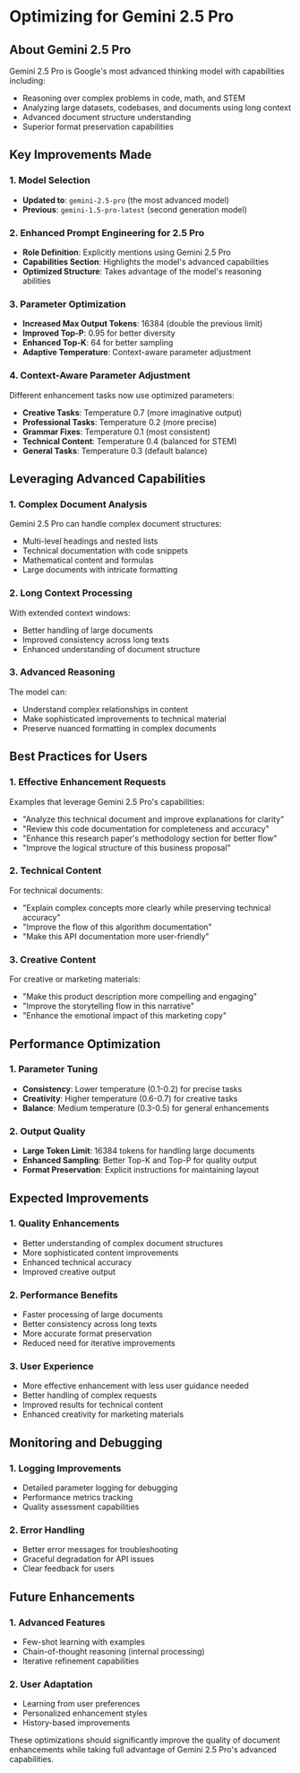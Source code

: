 # Optimizing for Gemini 2.5 Pro

## About Gemini 2.5 Pro

Gemini 2.5 Pro is Google's most advanced thinking model with capabilities including:
- Reasoning over complex problems in code, math, and STEM
- Analyzing large datasets, codebases, and documents using long context
- Advanced document structure understanding
- Superior format preservation capabilities

## Key Improvements Made

### 1. Model Selection
- **Updated to**: `gemini-2.5-pro` (the most advanced model)
- **Previous**: `gemini-1.5-pro-latest` (second generation model)

### 2. Enhanced Prompt Engineering for 2.5 Pro
- **Role Definition**: Explicitly mentions using Gemini 2.5 Pro
- **Capabilities Section**: Highlights the model's advanced capabilities
- **Optimized Structure**: Takes advantage of the model's reasoning abilities

### 3. Parameter Optimization
- **Increased Max Output Tokens**: 16384 (double the previous limit)
- **Improved Top-P**: 0.95 for better diversity
- **Enhanced Top-K**: 64 for better sampling
- **Adaptive Temperature**: Context-aware parameter adjustment

### 4. Context-Aware Parameter Adjustment
Different enhancement tasks now use optimized parameters:
- **Creative Tasks**: Temperature 0.7 (more imaginative output)
- **Professional Tasks**: Temperature 0.2 (more precise)
- **Grammar Fixes**: Temperature 0.1 (most consistent)
- **Technical Content**: Temperature 0.4 (balanced for STEM)
- **General Tasks**: Temperature 0.3 (default balance)

## Leveraging Advanced Capabilities

### 1. Complex Document Analysis
Gemini 2.5 Pro can handle complex document structures:
- Multi-level headings and nested lists
- Technical documentation with code snippets
- Mathematical content and formulas
- Large documents with intricate formatting

### 2. Long Context Processing
With extended context windows:
- Better handling of large documents
- Improved consistency across long texts
- Enhanced understanding of document structure

### 3. Advanced Reasoning
The model can:
- Understand complex relationships in content
- Make sophisticated improvements to technical material
- Preserve nuanced formatting in complex documents

## Best Practices for Users

### 1. Effective Enhancement Requests
Examples that leverage Gemini 2.5 Pro's capabilities:
- "Analyze this technical document and improve explanations for clarity"
- "Review this code documentation for completeness and accuracy"
- "Enhance this research paper's methodology section for better flow"
- "Improve the logical structure of this business proposal"

### 2. Technical Content
For technical documents:
- "Explain complex concepts more clearly while preserving technical accuracy"
- "Improve the flow of this algorithm documentation"
- "Make this API documentation more user-friendly"

### 3. Creative Content
For creative or marketing materials:
- "Make this product description more compelling and engaging"
- "Improve the storytelling flow in this narrative"
- "Enhance the emotional impact of this marketing copy"

## Performance Optimization

### 1. Parameter Tuning
- **Consistency**: Lower temperature (0.1-0.2) for precise tasks
- **Creativity**: Higher temperature (0.6-0.7) for creative tasks
- **Balance**: Medium temperature (0.3-0.5) for general enhancements

### 2. Output Quality
- **Large Token Limit**: 16384 tokens for handling large documents
- **Enhanced Sampling**: Better Top-K and Top-P for quality output
- **Format Preservation**: Explicit instructions for maintaining layout

## Expected Improvements

### 1. Quality Enhancements
- Better understanding of complex document structures
- More sophisticated content improvements
- Enhanced technical accuracy
- Improved creative output

### 2. Performance Benefits
- Faster processing of large documents
- Better consistency across long texts
- More accurate format preservation
- Reduced need for iterative improvements

### 3. User Experience
- More effective enhancement with less user guidance needed
- Better handling of complex requests
- Improved results for technical content
- Enhanced creativity for marketing materials

## Monitoring and Debugging

### 1. Logging Improvements
- Detailed parameter logging for debugging
- Performance metrics tracking
- Quality assessment capabilities

### 2. Error Handling
- Better error messages for troubleshooting
- Graceful degradation for API issues
- Clear feedback for users

## Future Enhancements

### 1. Advanced Features
- Few-shot learning with examples
- Chain-of-thought reasoning (internal processing)
- Iterative refinement capabilities

### 2. User Adaptation
- Learning from user preferences
- Personalized enhancement styles
- History-based improvements

These optimizations should significantly improve the quality of document enhancements while taking full advantage of Gemini 2.5 Pro's advanced capabilities.